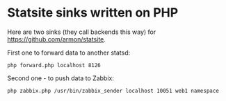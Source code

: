 Statsite sinks written on PHP
=============================

Here are two sinks (they call backends this way) for https://github.com/armon/statsite.

First one to forward data to another statsd:

```
php forward.php localhost 8126
```

Second one - to push data to Zabbix:


```
php zabbix.php /usr/bin/zabbix_sender localhost 10051 web1 namespace
```